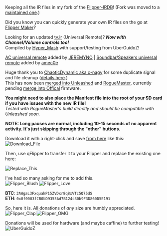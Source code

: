 Keeping all the IR files in my fork of the [Flipper-IRDB](https://github.com/UberGuidoZ/Flipper-IRDB)! (Fork was moved to a [maintained one](https://github.com/logickworkshop/Flipper-IRDB).)

Did you know you can quickly generate your own IR files on the go at [Flipper Maker](https://flippermaker.github.io/)?

Looking for an updated [tv.ir](https://github.com/UberGuidoZ/Flipper/blob/main/Infrared/tv.ir) (Universal Remote)? ***Now with Channel/Volume controls too!***<br>Compiled by [Hyper_Mash](https://discord.com/channels/740930220399525928/954422774141710366/994121751023853668) with support/testing from UberGuidoZ!

[AC universal remote](https://github.com/UberGuidoZ/Flipper/blob/main/Infrared/ac.ir) added by [JEREMYNO](https://github.com/jaroslavmraz) | [Soundbar/Speakers universal remote](https://github.com/UberGuidoZ/Flipper/blob/main/Infrared/sb_spk.ir) added by [amec0e](https://github.com/amec0e)

Huge thank you to [ChaoticDynamic aka c-nagy](https://github.com/c-nagy) for some duplicate signal and file cleanup ([details here](https://github.com/UberGuidoZ/Flipper/pull/16).)<br>
This has now been [merged into Unleashed](https://github.com/Eng1n33r/flipperzero-firmware/pull/27) and [RogueMaster](https://github.com/RogueMaster/flipperzero-firmware-wPlugins/releases/tag/0.61.2-0706-RMv2), currently pending [merge into Offical](https://github.com/flipperdevices/flipperzero-firmware/pull/1377) firmware.

**You might need to also place the Manifest file into the root of your SD card if you have issues with the new IR file!**<br>
*Tested with RogueMaster's build directly and should be compatible with Unleashed soon.*

**NOTE: Long pauses are normal, including 10-15 seconds of no apparent activity. It's just skipping through the "other" buttons.**

Download it with a right-click and save [from here](https://github.com/UberGuidoZ/Flipper/blob/main/Infrared/tv.ir) like this:<br>
![Download_File](https://user-images.githubusercontent.com/57457139/174234554-555503d2-019f-4dbe-b129-29b3a0a9f1e6.png)

Then, use qFlipper to transfer it to your Flipper and replace the existing one here:

![Replace_This](https://user-images.githubusercontent.com/57457139/174234726-e39c1917-0d21-4b60-88c9-70fd60ee069f.png)

I've had so many asking for me to add this.<br>
![Flipper_Blush](https://user-images.githubusercontent.com/57457139/183561666-4424a3cc-679b-4016-a368-24f7e7ad0a88.jpg) ![Flipper_Love](https://user-images.githubusercontent.com/57457139/183561692-381d37bd-264f-4c88-8877-e58d60d9be6e.jpg)

**BTC**: `3AWgaL3FxquakP15ZVDxr8q8xVTc5Q75dS`<br>
**ETH**: `0x0f0003fCB0bD9355Ad7B124c30b9F3D860D5E191`

So, here it is. All donations of *any* size are humbly appreciated.<br>
![Flipper_Clap](https://user-images.githubusercontent.com/57457139/183561789-2e853ede-8ef7-41e8-a67c-716225177e5d.jpg) ![Flipper_OMG](https://user-images.githubusercontent.com/57457139/183561787-e21bdc1e-b316-4e67-b327-5129503d0313.jpg)

Donations will be used for hardware (and maybe caffine) to further testing!<br>
![UberGuidoZ](https://cdn.discordapp.com/emojis/1000632669622767686.gif)
